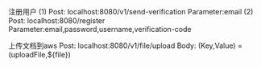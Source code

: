 注册用户
(1) Post: localhost:8080/v1/send-verification
	Parameter:email
(2) Post: localhost:8080/register
	Parameter:email,password,username,verification-code
	
上传文档到aws
	Post: localhost:8080/v1/file/upload
	Body: (Key,Value) = (uploadFile,${file})
	
